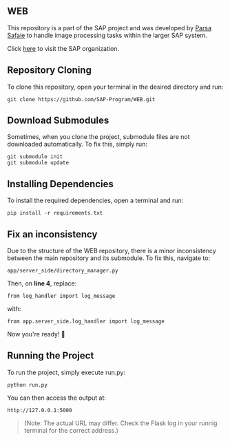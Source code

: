 ## WEB
This repository is a part of the SAP project and was developed by [Parsa Safaie](https://github.com/parsasafaie) to handle image processing tasks within the larger SAP system.

Click [here](https://github.com/SAP-Program) to visit the SAP organization.

## Repository Cloning
To clone this repository, open your terminal in the desired directory and run:
```
git clone https://github.com/SAP-Program/WEB.git
```

## Download Submodules
Sometimes, when you clone the project, submodule files are not downloaded automatically. To fix this, simply run:
```
git submodule init
git submodule update
```

## Installing Dependencies
To install the required dependencies, open a terminal and run:
```
pip install -r requirements.txt
``` 

## Fix an inconsistency
Due to the structure of the WEB repository, there is a minor inconsistency between the main repository and its submodule. To fix this, navigate to: 
```
app/server_side/directory_manager.py
```
Then, on **line 4**, replace: 
```
from log_handler import log_message
```
with:
```
from app.server_side.log_handler import log_message
```

Now you're ready! 🚀

## Running the Project
To run the project, simply execute run.py:
```
python run.py
```
You can then access the output at:
```
http://127.0.0.1:5000
```
>(Note: The actual URL may differ. Check the Flask log in your runnig terminal for the correct address.)